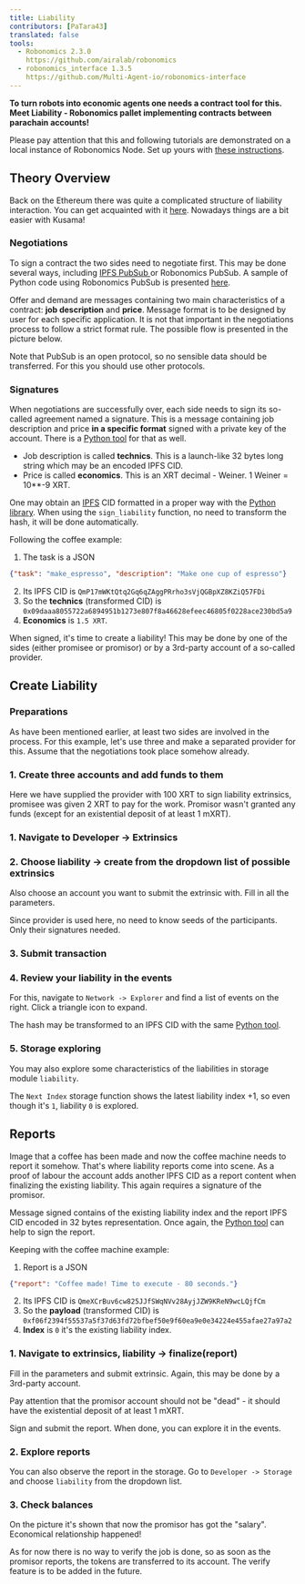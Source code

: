 ```yaml
---
title: Liability
contributors: [PaTara43]
translated: false
tools:   
  - Robonomics 2.3.0
    https://github.com/airalab/robonomics
  - robonomics_interface 1.3.5
    https://github.com/Multi-Agent-io/robonomics-interface
---
```


**To turn robots into economic agents one needs a contract tool for this. Meet Liability - Robonomics pallet implementing
contracts between parachain accounts!**

<robo-wiki-note type="warning" title="Dev Node">

  Please pay attention that this and following tutorials are demonstrated on a local instance of Robonomics Node. Set
 up yours with [these instructions](/docs/run-dev-node).

</robo-wiki-note>

## Theory Overview

Back on the Ethereum there was quite a complicated structure of liability interaction. You can get acquainted with it 
[here](/docs/robonomics-how-it-works). Nowadays things are a bit easier with Kusama!

### Negotiations

To sign a contract the two sides need to negotiate first. This may be done several ways, including 
[IPFS PubSub ](https://blog.ipfs.tech/25-pubsub/) or Robonomics PubSub. A sample of Python code using Robonomics PubSub is 
presented [here](https://multi-agent-io.github.io/robonomics-interface/usage.html#pubsub). 

Offer and demand are messages containing two main characteristics of a contract: **job description** and **price**. Message
format is to be designed by user for each specific application. It is not that important in the negotiations process to follow
a strict format rule. The possible flow is presented in the picture below.

<robo-wiki-picture src="liability/negotiations.jpg" />

<robo-wiki-note type="warning" title="PubSub">

  Note that PubSub is an open protocol, so no sensible data should be transferred. For this you should use other protocols.

</robo-wiki-note>


### Signatures

When negotiations are successfully over, each side needs to sign its so-called agreement named a signature. This is a 
message containing job description and price **in a specific format** signed with a private key of the account. There is a 
[Python tool](https://multi-agent-io.github.io/robonomics-interface/modules.html#robonomicsinterface.Liability.sign_liability) for that as well.
 - Job description is called **technics**. This is a launch-like 32 bytes long string which may be an encoded IPFS CID.
 - Price is called **economics**. This is an XRT decimal - Weiner. 1 Weiner = 10**-9 XRT.

<robo-wiki-note type="note" title="32 bytes">

  One may obtain an [IPFS](https://ipfs.tech/) CID formatted in a proper way with the [Python library](https://multi-agent-io.github.io/robonomics-interface/modules.html#robonomicsinterface.utils.ipfs_qm_hash_to_32_bytes).
  When using the `sign_liability` function, no need to transform the hash, it will be done automatically.

</robo-wiki-note>

Following the coffee example:

1. The task is a JSON
```json
{"task": "make_espresso", "description": "Make one cup of espresso"}
```
2. Its IPFS CID is `QmP17mWKtQtq2Gq6qZAggPRrho3sVjQGBpXZ8KZiQ57FDi`
3. So the **technics** (transformed CID) is `0x09daaa8055722a6894951b1273e807f8a46628efeec46805f0228ace230bd5a9` 
4. **Economics** is `1.5 XRT`.

When signed, it's time to create a liability! This may be done by one of the sides (either promisee or promisor) or by a 
3rd-party account of a so-called provider.

## Create Liability

### Preparations

As have been mentioned earlier, at least two sides are involved in the process. For this example, let's use three and make
a separated provider for this. Assume that the negotiations took place somehow already.

### 1. Create three accounts and add funds to them

<robo-wiki-picture src="liability/balances.jpg" />

Here we have supplied the provider with 100 XRT to sign liability extrinsics, promisee was given 2 XRT to pay for the work.
Promisor wasn't granted any funds (except for an existential deposit of at least 1 mXRT).

### 1. Navigate to Developer -> Extrinsics

<robo-wiki-picture src="liability/extrinsics.jpg" />

### 2. Choose liability -> create from the dropdown list of possible extrinsics

Also choose an account you want to submit the extrinsic with. Fill in all the parameters.

<robo-wiki-picture src="liability/create.jpg" />

<robo-wiki-note type="note" title="Signatures">

  Since provider is used here, no need to know seeds of the participants. Only their signatures needed.

</robo-wiki-note>

### 3. Submit transaction

<robo-wiki-picture src="liability/submit.jpg" />

### 4. Review your liability in the events

For this, navigate to `Network -> Explorer` and find a list of events on the right. Click a triangle icon to expand.

<robo-wiki-picture src="liability/new-liability.jpg" />

<robo-wiki-note type="note" title="Hash">

  The hash may be transformed to an IPFS CID with the same 
  [Python tool](https://multi-agent-io.github.io/robonomics-interface/modules.html#robonomicsinterface.utils.ipfs_32_bytes_to_qm_hash).

</robo-wiki-note>

### 5. Storage exploring

You may also explore some characteristics of the liabilities in storage module `liability`.

<robo-wiki-picture src="liability/storage-liability.jpg" />

<robo-wiki-note type="note" title="Next Index">

  The `Next Index` storage function shows the latest liability index +1, so even though it's `1`, liability `0` is explored.

</robo-wiki-note>

## Reports

Image that a coffee has been made and now the coffee machine needs to report it somehow. That's where liability reports
come into scene. As a proof of labour the account adds another IPFS CID as a report content when finalizing the existing
liability. This again requires a signature of the promisor.

<robo-wiki-note type="note" title="Report signature">

  Message signed contains of the existing liability index and the report IPFS CID encoded in 32 bytes representation. Once again,
  the [Python tool](https://multi-agent-io.github.io/robonomics-interface/modules.html#robonomicsinterface.Liability.sign_report) can help to sign the report.

</robo-wiki-note>

Keeping with the coffee machine example:

1. Report is a JSON
```json
{"report": "Coffee made! Time to execute - 80 seconds."}
```
2. Its IPFS CID is `QmeXCrBuv6cw825JJfSWqNVv28AyjJZW9KReN9wcLQjfCm`
3. So the **payload** (transformed CID) is `0xf06f2394f55537a5f37d63fd72bfbef50e9f60ea9e0e34224e455afae27a97a2` 
4. **Index** is `0` it's the existing liability index.

### 1. Navigate to extrinsics, liability -> finalize(report)

Fill in the parameters and submit extrinsic. Again, this may be done by a 3rd-party account. 

<robo-wiki-picture src="liability/report.jpg" />

<robo-wiki-note type="warning" title="Existential deposit">

  Pay attention that the promisor account should not be "dead" - it should have the existential deposit of at least 1 mXRT.

</robo-wiki-note>

Sign and submit the report. When done, you can explore it in the events.

<robo-wiki-picture src="liability/new-report.jpg" />

### 2. Explore reports

You can also observe the report in the storage. Go to `Developer -> Storage` and choose `liability` from the dropdown list.

<robo-wiki-picture src="liability/storage-report.jpg" />

### 3. Check balances

On the picture it's shown that now the promisor has got the "salary". Economical relationship happened!

<robo-wiki-picture src="liability/balances-2.jpg" />


<robo-wiki-note type="note" title="Verifying">

  As for now there is no way to verify the job is done, so as soon as the promisor reports, the tokens are transferred to its account.
  The verify feature is to be added in the future.

</robo-wiki-note>
